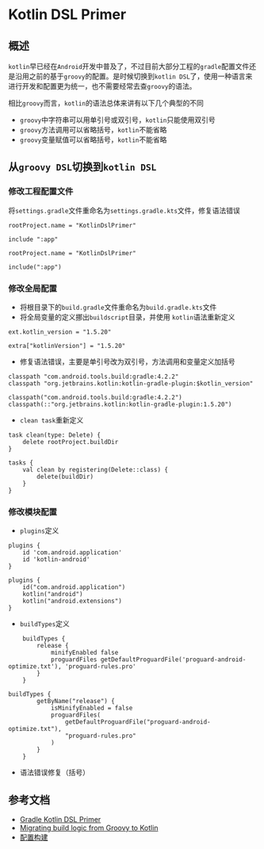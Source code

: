 # Kotlin DSL Primer

## 概述

`kotlin`早已经在`Android`开发中普及了，不过目前大部分工程的`gradle`配置文件还是沿用之前的基于`groovy`的配置。是时候切换到`kotlin DSL`了，使用一种语言来进行开发和配置更为统一，也不需要经常去查`groovy`的语法。

相比`groovy`而言，`kotlin`的语法总体来讲有以下几个典型的不同

- `groovy`中字符串可以用单引号或双引号，`kotlin`只能使用双引号
- `groovy`方法调用可以省略括号，`kotlin`不能省略
- `groovy`变量赋值可以省略括号，`kotlin`不能省略

## 从`groovy DSL`切换到`kotlin DSL`

### 修改工程配置文件

将`settings.gradle`文件重命名为`settings.gradle.kts`文件，修复语法错误

```
rootProject.name = "KotlinDslPrimer"

include ":app"
```
```
rootProject.name = "KotlinDslPrimer"

include(":app")
```

### 修改全局配置

- 将根目录下的`build.gradle`文件重命名为`build.gradle.kts`文件
- 将全局变量的定义挪出`buildscript`目录，并使用 `kotlin`语法重新定义
```
ext.kotlin_version = "1.5.20"
```
```
extra["kotlinVersion"] = "1.5.20"
```
- 修复语法错误，主要是单引号改为双引号，方法调用和变量定义加括号
```
classpath "com.android.tools.build:gradle:4.2.2"
classpath "org.jetbrains.kotlin:kotlin-gradle-plugin:$kotlin_version"
```
```
classpath("com.android.tools.build:gradle:4.2.2")
classpath(::"org.jetbrains.kotlin:kotlin-gradle-plugin:1.5.20")
```
- `clean task`重新定义
```
task clean(type: Delete) {
    delete rootProject.buildDir
}
```
```
tasks {
    val clean by registering(Delete::class) {
        delete(buildDir)
    }
}
```

### 修改模块配置

- `plugins`定义
```
plugins {
    id 'com.android.application'
    id 'kotlin-android'
}
```
```
plugins {
    id("com.android.application")
    kotlin("android")
    kotlin("android.extensions")
}
```

- `buildTypes`定义
```
    buildTypes {
        release {
            minifyEnabled false
            proguardFiles getDefaultProguardFile('proguard-android-optimize.txt'), 'proguard-rules.pro'
        }
    }
```
```
buildTypes {
        getByName("release") {
            isMinifyEnabled = false
            proguardFiles(
                getDefaultProguardFile("proguard-android-optimize.txt"),
                "proguard-rules.pro"
            )
        }
    }
```

- 语法错误修复（括号）

## 参考文档

- [Gradle Kotlin DSL Primer](https://docs.gradle.org/current/userguide/kotlin_dsl.html)
- [Migrating build logic from Groovy to Kotlin](https://docs.gradle.org/current/userguide/migrating_from_groovy_to_kotlin_dsl.html#migrating_groovy_kotlin)
- [配置构建](https://developer.android.com/studio/build/#kts)

